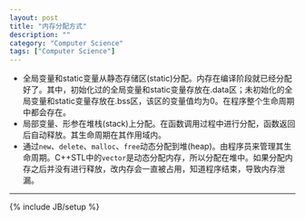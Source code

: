 ```yaml
---
layout: post
title: "内存分配方式"
description: ""
category: "Computer Science"
tags: ["Computer Science"]
---
```


+ 全局变量和static变量从静态存储区(static)分配。内存在编译阶段就已经分配好了。其中，初始化过的全局变量和static变量存放在.data区；未初始化的全局变量和static变量存放在.bss区，该区的变量值均为0。在程序整个生命周期中都会存在。
+ 局部变量、形参在堆栈(stack)上分配。在函数调用过程中进行分配，函数返回后自动释放。其生命周期在其作用域内。
+ 通过`new`、`delete`、`malloc`、`free`动态分配到堆(heap)。由程序员来管理其生命周期。C++STL中的`vector`是动态分配内存，所以分配在堆中。如果分配内存之后并没有进行释放，改内存会一直被占用，知道程序结束，导致内存泄漏。

---

{% include JB/setup %}